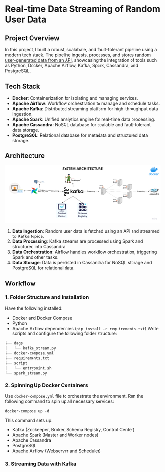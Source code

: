 # Real-time Data Streaming of Random User Data
## Project Overview
In this project, I built a robust, scalabale, and fault-tolerant pipeline using a modern tech stack. The pipeline ingests, processes, and stores [random user-generated data from an API](https://randomuser.me/), showcasing the integration of tools such as Python, Docker, Apache Airflow, Kafka, Spark, Cassandra, and PostgreSQL. 
## Tech Stack
- **Docker**: Containerization for isolating and managing services.
- **Apache Airflow**: Workflow orchestration to manage and schedule tasks.
- **Apache Kafka**: Distributed streaming platform for high-throughput data ingestion.
- **Apache Spark**: Unified analytics engine for real-time data processing.
- **Apache Cassandra**: NoSQL database for scalable and fault-tolerant data storage.
- **PostgreSQL**: Relational database for metadata and structured data storage.
## Architecture
![architecture](https://github.com/ndomah/Realtime-Data-Streaming-of-Random-User-Data/blob/main/architecture.png)
1. **Data Ingestion**: Random user data is fetched using an API and streamed to Kafka topics.
2. **Data Processing**: Kafka streams are processed using Spark and structured into Cassandra.
3. **Data Orchestration**: Airflow handles workflow orchestration, triggering Spark and other tasks.
4. **Data Storage**: Data is persisted in Cassandra for NoSQL storage and PostgreSQL for relational data.
## Workflow
### 1. Folder Structure and Installation
Have the following installed:
- Docker and Docker Compose
- Python
- Apache Airflow dependencies (`pip install -r requirements.txt`)
Write scripts and configure the following folder structure:
```
├── dags
│   └── kafka_stream.py
├── docker-compose.yml
├── requirements.txt
├── script
│   └── entrypoint.sh
└── spark_stream.py
```
### 2. Spinning Up Docker Containers
Use `docker-compose.yml` file to orchestrate the environment. Run the following command to spin up all necessary services:
```
docker-compose up -d
```
This command sets up:
- Kafka (Zookeeper, Broker, Schema Registry, Control Center)
- Apache Spark (Master and Worker nodes)
- Apache Cassandra
- PostgreSQL
- Apache Airflow (Webserver and Scheduler)
### 3. Streaming Data with Kafka
